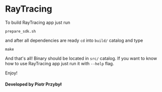 # RayTracing 

To build RayTracing app just run 

    prepare_sdk.sh
and after all dependencies are ready `cd` into `build/` catalog and type

    make
And that's all! Binary should be located in `src/` catalog.
If you want to know how to use RayTracing app just run it with `--help` flag.

Enjoy!
 
 

#### Developed by Piotr Przybył
